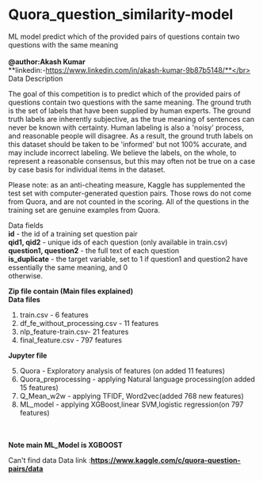 # Quora_question_similarity-model
ML model predict which of the provided pairs of questions contain two questions with the same meaning
</br></br>
**@author:Akash Kumar**</br>
**linkedin:-https://www.linkedin.com/in/akash-kumar-9b87b5148/**</br></br>
Data Description

The goal of this competition is to predict which of the provided pairs of questions contain two questions with the same meaning. The ground truth is the set of labels that have been supplied by human experts. The ground truth labels are inherently subjective, as the true meaning of sentences can never be known with certainty. Human labeling is also a 'noisy' process, and reasonable people will disagree. As a result, the ground truth labels on this dataset should be taken to be 'informed' but not 100% accurate, and may include incorrect labeling. We believe the labels, on the whole, to represent a reasonable consensus, but this may often not be true on a case by case basis for individual items in the dataset.

Please note: as an anti-cheating measure, Kaggle has supplemented the test set with computer-generated question pairs. Those rows do not come from Quora, and are not counted in the scoring. All of the questions in the training set are genuine examples from Quora.

Data fields<br/>
**id** - the id of a training set question pair<br/>
**qid1, qid2** - unique ids of each question (only available in train.csv)<br/>
**question1, question2** - the full text of each question<br/>
**is_duplicate** - the target variable, set to 1 if question1 and question2 have essentially the same meaning, and 0<br/> otherwise.<br/>

**Zip file contain  (Main files explained)**                
**Data files**</br>
1. train.csv - 6 features<br/>
2. df_fe_without_processing.csv - 11 features<br/>
3. nlp_feature-train.csv- 21 features<br/>
4. final_feature.csv - 797 features   <br/>             

**Jupyter file**<br/>

 5. Quora - Exploratory  analysis of features (on added 11 features)<br/>
 6. Quora_preprocessing - applying Natural language processing(on added 15 features)<br/>
 7. Q_Mean_w2w - applying TFIDF, Word2vec(added 768 new features)<br/>
 8. ML_model - applying XGBoost,linear SVM,logistic regression(on 797 features)<br/>
<br/><br/>

**Note main ML_Model is XGBOOST**

Can't find data
Data link :**https://www.kaggle.com/c/quora-question-pairs/data**


